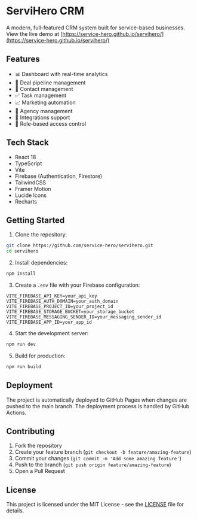 # ServiHero CRM

A modern, full-featured CRM system built for service-based businesses. View the live demo at [https://service-hero.github.io/servihero/](https://service-hero.github.io/servihero/)

## Features

- 📊 Dashboard with real-time analytics
- 💼 Deal pipeline management
- 👥 Contact management
- ✅ Task management
- 📈 Marketing automation
- 🤝 Agency management
- 🔄 Integrations support
- 🔐 Role-based access control

## Tech Stack

- React 18
- TypeScript
- Vite
- Firebase (Authentication, Firestore)
- TailwindCSS
- Framer Motion
- Lucide Icons
- Recharts

## Getting Started

1. Clone the repository:
```bash
git clone https://github.com/service-hero/servihero.git
cd servihero
```

2. Install dependencies:
```bash
npm install
```

3. Create a `.env` file with your Firebase configuration:
```env
VITE_FIREBASE_API_KEY=your_api_key
VITE_FIREBASE_AUTH_DOMAIN=your_auth_domain
VITE_FIREBASE_PROJECT_ID=your_project_id
VITE_FIREBASE_STORAGE_BUCKET=your_storage_bucket
VITE_FIREBASE_MESSAGING_SENDER_ID=your_messaging_sender_id
VITE_FIREBASE_APP_ID=your_app_id
```

4. Start the development server:
```bash
npm run dev
```

5. Build for production:
```bash
npm run build
```

## Deployment

The project is automatically deployed to GitHub Pages when changes are pushed to the main branch. The deployment process is handled by GitHub Actions.

## Contributing

1. Fork the repository
2. Create your feature branch (`git checkout -b feature/amazing-feature`)
3. Commit your changes (`git commit -m 'Add some amazing feature'`)
4. Push to the branch (`git push origin feature/amazing-feature`)
5. Open a Pull Request

## License

This project is licensed under the MIT License - see the [LICENSE](LICENSE) file for details.